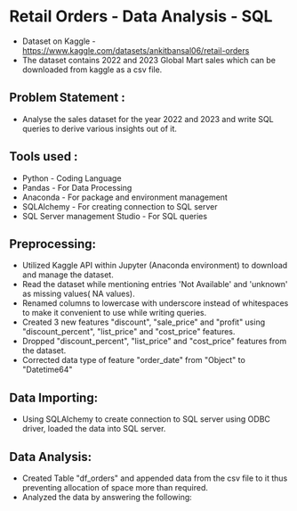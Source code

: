 # Retail Orders - Data Analysis - SQL
- Dataset on Kaggle - https://www.kaggle.com/datasets/ankitbansal06/retail-orders
- The dataset contains 2022 and 2023 Global Mart sales which can be downloaded from kaggle as a csv file.

## Problem Statement :
- Analyse the sales dataset for the year 2022 and 2023 and write SQL queries to derive various insights out of it.

## Tools used :
- Python - Coding Language
- Pandas - For Data Processing
- Anaconda - For package and environment management
- SQLAlchemy - For creating connection to SQL server
- SQL Server management Studio - For SQL queries

## Preprocessing:
- Utilized Kaggle API within Jupyter (Anaconda environment) to download and manage the dataset.
- Read the dataset while mentioning entries 'Not Available' and 'unknown' as missing values( NA values).
- Renamed columns to lowercase with underscore instead of whitespaces to make it convenient to use while writing queries.
- Created 3 new features "discount", "sale_price" and "profit" using "discount_percent", "list_price" and "cost_price" features.
- Dropped "discount_percent", "list_price" and "cost_price" features from the dataset.
- Corrected data type of feature "order_date" from "Object" to "Datetime64"

## Data Importing:
- Using SQLAlchemy to create connection to SQL server using ODBC driver, loaded the data into SQL server.

## Data Analysis:
- Created Table "df_orders" and appended data from the csv file to it thus preventing allocation of space more than required.
- Analyzed the data by answering the following:
